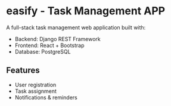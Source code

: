 # easify - Task Management APP

A full-stack task management web application built with:
- Backend: Django REST Framework
- Frontend: React + Bootstrap
- Database: PostgreSQL

## Features
- User registration
- Task assignment
- Notifications & reminders